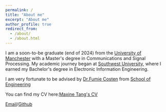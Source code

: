 ```yaml
---
permalink: /
title: "About me"
excerpt: "About me"
author_profile: true
redirect_from: 
  - /about/
  - /about.html
---
```


I am a soon-to-be graduate (end of 2024) from the [University of Manchester](https://www.manchester.ac.uk/) with a Master's degree in Communications and Signal Processing. My academic journey began at [Southwest University](http://www.swu.edu.cn/), where I earned my Bachelor's degree in Electronic Information Engineering.

I am very fortunate to be advised by [Dr.Fumie Costen](https://github.com/maxine111111111) from [School of Engineering](https://www.se.manchester.ac.uk) 

You can find my CV here:[Maxine Tang's CV](.../assets/CV.doc)

[Email](thy_swu@163.com)/[Github](https://github.com/maxine111111111)

